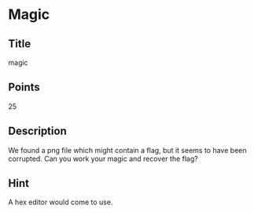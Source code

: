 # Magic

## Title
magic

## Points
25

## Description
We found a png file which might contain a flag, but it seems to have been corrupted.
Can you work your magic and recover the flag?

## Hint
A hex editor would come to use.


